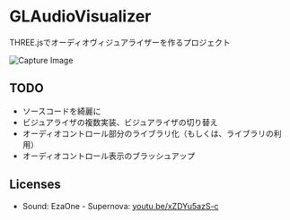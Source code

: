 # GLAudioVisualizer
THREE.jsでオーディオヴィジュアライザーを作るプロジェクト

![Capture Image](https://raw.githubusercontent.com/wiki/y-tsuzaki/GLAudioVisualizer/images/Feb-02-2019%2015-07-37.gif) 

## TODO
- ソースコードを綺麗に
- ビジュアライザの複数実装、ビジュアライザの切り替え
- オーディオコントロール部分のライブラリ化（もしくは、ライブラリの利用）
- オーディオコントロール表示のブラッシュアップ

## Licenses

- Sound: EzaOne - Supernova: [youtu.be/xZDYu5azS-c](youtu.be/xZDYu5azS-c)
